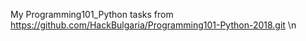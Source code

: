 My Programming101_Python tasks from
https://github.com/HackBulgaria/Programming101-Python-2018.git
\n

